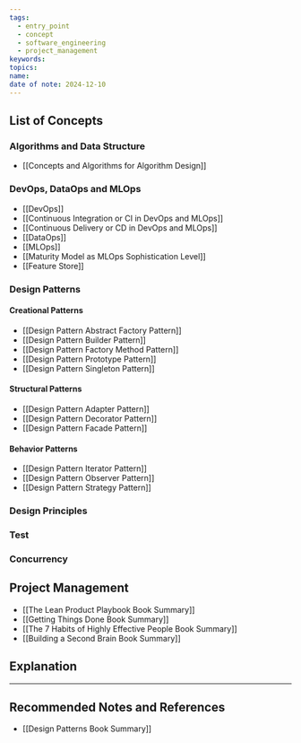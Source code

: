 ```yaml
---
tags:
  - entry_point
  - concept
  - software_engineering
  - project_management
keywords: 
topics: 
name: 
date of note: 2024-12-10
---
```

## List of Concepts

### Algorithms and Data Structure

- [[Concepts and Algorithms for Algorithm Design]]

### DevOps, DataOps and MLOps

- [[DevOps]]
- [[Continuous Integration or CI in DevOps and MLOps]]
- [[Continuous Delivery or CD in DevOps and MLOps]]
- [[DataOps]]
- [[MLOps]]
- [[Maturity Model as MLOps Sophistication Level]]
- [[Feature Store]]


### Design Patterns

#### Creational Patterns

- [[Design Pattern Abstract Factory Pattern]]
- [[Design Pattern Builder Pattern]]
- [[Design Pattern Factory Method Pattern]]
- [[Design Pattern Prototype Pattern]]
- [[Design Pattern Singleton Pattern]]

#### Structural Patterns

- [[Design Pattern Adapter Pattern]]
- [[Design Pattern Decorator Pattern]]
- [[Design Pattern Facade Pattern]]

#### Behavior Patterns

- [[Design Pattern Iterator Pattern]]
- [[Design Pattern Observer Pattern]]
- [[Design Pattern Strategy Pattern]]


### Design Principles




### Test 




### Concurrency






## Project Management

- [[The Lean Product Playbook Book Summary]]
- [[Getting Things Done Book Summary]]
- [[The 7 Habits of Highly Effective People Book Summary]]
- [[Building a Second Brain Book Summary]]




## Explanation





-----------
##  Recommended Notes and References


- [[Design Patterns Book Summary]]